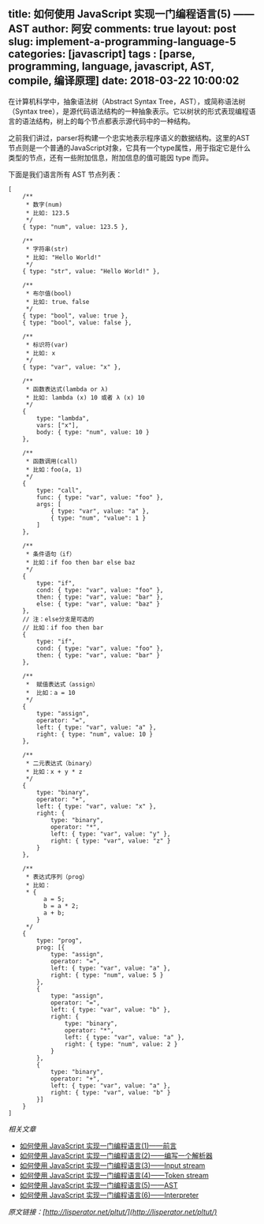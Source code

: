 title: 如何使用 JavaScript 实现一门编程语言(5) —— AST
author: 阿安
comments: true
layout: post
slug: implement-a-programming-language-5
categories: [javascript]
tags : [parse, programming, language, javascript, AST, compile, 编译原理]
date: 2018-03-22 10:00:02
---

在计算机科学中，抽象语法树（Abstract Syntax Tree，AST），或简称语法树（Syntax tree），是源代码语法结构的一种抽象表示。它以树状的形式表现编程语言的语法结构，树上的每个节点都表示源代码中的一种结构。

之前我们讲过，parser将构建一个忠实地表示程序语义的数据结构。这里的AST节点则是一个普通的JavaScript对象，它具有一个type属性，用于指定它是什么类型的节点，还有一些附加信息，附加信息的值可能因 type 而异。

下面是我们语言所有 AST 节点列表：

<!-- more -->

    [
        /**
         * 数字(num)
         * 比如: 123.5
         */
        { type: "num", value: 123.5 },

        /**
         * 字符串(str)
         * 比如: "Hello World!"
         */
        { type: "str", value: "Hello World!" },

        /**
         * 布尔值(bool)
         * 比如: true、false
         */
        { type: "bool", value: true },
        { type: "bool", value: false },

        /**
         * 标识符(var)
         * 比如: x
         */
        { type: "var", value: "x" },

        /**
         * 函数表达式(lambda or λ)
         * 比如: lambda (x) 10 或者 λ (x) 10
         */
        {
            type: "lambda",
            vars: ["x"],
            body: { type: "num", value: 10 }
        },

        /**
         * 函数调用(call)
         * 比如：foo(a, 1)
         */
        {
            type: "call",
            func: { type: "var", value: "foo" },
            args: [
                { type: "var", value: "a" },
                { type: "num", "value": 1 }
            ]
        },

        /**
         * 条件语句（if）
         * 比如：if foo then bar else baz
         */
        {
            type: "if",
            cond: { type: "var", value: "foo" },
            then: { type: "var", value: "bar" },
            else: { type: "var", value: "baz" }
        },
        // 注：else分支是可选的
        // 比如：if foo then bar
        {
            type: "if",
            cond: { type: "var", value: "foo" },
            then: { type: "var", value: "bar" }
        },

        /**
         *  赋值表达式（assign）
         *  比如：a = 10
         */
        {
            type: "assign",
            operator: "=",
            left: { type: "var", value: "a" },
            right: { type: "num", value: 10 }
        },

        /**
         * 二元表达式（binary）
         * 比如：x + y * z
         */
        {
            type: "binary",
            operator: "+",
            left: { type: "var", value: "x" },
            right: {
                type: "binary",
                operator: "*",
                left: { type: "var", value: "y" },
                right: { type: "var", value: "z" }
            }
        },

        /**
         * 表达式序列（prog）
         * 比如：
         * {
        	  a = 5;
        	  b = a * 2;
        	  a + b;
        	}
         */
        {
            type: "prog",
            prog: [{
                type: "assign",
                operator: "=",
                left: { type: "var", value: "a" },
                right: { type: "num", value: 5 }
            },
            {
                type: "assign",
                operator: "=",
                left: { type: "var", value: "b" },
                right: {
                    type: "binary",
                    operator: "*",
                    left: { type: "var", value: "a" },
                    right: { type: "num", value: 2 }
                }
            },
            {
                type: "binary",
                operator: "+",
                left: { type: "var", value: "a" },
                right: { type: "var", value: "b" }
            }]
        }
    ]

_相关文章_

- [如何使用 JavaScript 实现一门编程语言(1)——前言](/implement-a-programming-language)
- [如何使用 JavaScript 实现一门编程语言(2)——编写一个解析器](/implement-a-programming-language-2)
- [如何使用 JavaScript 实现一门编程语言(3)——Input stream](/implement-a-programming-language-3)
- [如何使用 JavaScript 实现一门编程语言(4)——Token stream](/implement-a-programming-language-4)
- [如何使用 JavaScript 实现一门编程语言(5)——AST](/implement-a-programming-language-5)
- [如何使用 JavaScript 实现一门编程语言(6)——Interpreter](/implement-a-programming-language-6)



_原文链接：[http://lisperator.net/pltut/](http://lisperator.net/pltut/)_